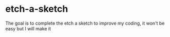 # etch-a-sketch

The goal is to complete the etch a sketch to improve my coding, it won't be easy but I will make it 
